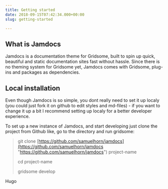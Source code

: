 ```yaml
---
title: Getting started
date: 2018-09-15T07:42:34.000+00:00
slug: getting-started

---
```

## What is Jamdocs

Jamdocs is a documentation theme for Gridsome, built to spin up quick, beautiful and static documentation sites fast without hassle. Since there is no theming system for Gridsome yet, Jamdocs comes with Gridsome, plug-ins and packages as dependencies.

## Local installation

Even though Jamdocs is so simple, you dont really need to set it up localy (you could just fork it on github to edit styles and md-files) - if you want to change it up a bit I recommend setting up localy for a better developer experience.

To set up a new instance of Jamdocs, and start developing just clone the project from Github like, go to the directory and run gridsome:

> git clone [https://github.com/samuelhorn/jamdocs](https://github.com/samuelhorn/jamdocs "https://github.com/samuelhorn/jamdocs") project-name
>
> cd project-name
>
> gridsome develop

Hugo